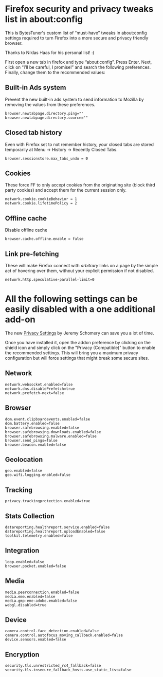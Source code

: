 # Firefox security and privacy tweaks list in about:config

This is BytesTuner's custom list of “must-have” tweaks in about:config settings required to turn Firefox into a more secure and privacy friendly browser.

Thanks to Niklas Haas for his personal list! :)

First open a new tab in firefox and type “about:config”. Press Enter. Next, click on “I’ll be careful, I promise!” and search the following preferences. Finally, change them to the recommended values:

## Built-in Ads system

Prevent the new built-in ads system to send information to Mozilla by removing the values from these preferences.

```
browser.newtabpage.directory.ping=""
browser.newtabpage.directory.source=""
```

## Closed tab history

Even with Firefox set to not remember history, your closed tabs are stored temporarily at Menu -> History -> Recently Closed Tabs.

```
browser.sessionstore.max_tabs_undo = 0
```

## Cookies

These force FF to only accept cookies from the originating site (block third party cookies) and accept them for the current session only.

```
network.cookie.cookieBehavior = 1
network.cookie.lifetimePolicy = 2
```
## Offline cache

Disable offline cache

```
browser.cache.offline.enable = false
```

## Link pre-fetching

These will make Firefox connect with *arbitrary* links on a page by the simple act of hovering over them, without your explicit permission if not disabled.

```
network.http.speculative-parallel-limit=0
```

# All the following settings can be easily disabled with a one additional add-on

The new [Privacy Settings](https://addons.mozilla.org/en-GB/firefox/addon/privacy-settings/) by Jeremy Schomery can save you a lot of time. 

Once you have installed it, open the addon preference by clicking on the shield icon and simply click on the "Privacy (Compatible)" button to enable the recommended settings. This will bring you a maximum privacy configuration but will force settings that might break some secure sites.

## Network

```
network.websocket.enabled=false
network.dns.disablePrefetch=true
network.prefetch-next=false
```

## Browser

```
dom.event.clipboardevents.enabled=false
dom.battery.enabled=false
browser.safebrowsing.enabled=false
browser.safebrowsing.downloads.enabled=false
browser.safebrowsing.malware.enabled=false
browser.send_pings=false
browser.beacon.enabled=false
```

## Geolocation

```
geo.enabled=false
geo.wifi.logging.enabled=false
```

## Tracking

```
privacy.trackingprotection.enabled=true
```

## Stats Collection

```
datareporting.healthreport.service.enabled=false
datareporting.healthreport.uploadEnabled=false
toolkit.telemetry.enabled=false
```

## Integration

```
loop.enabled=false
browser.pocket.enabled=false
```

## Media

```
media.peerconnection.enabled=false
media.eme.enabled=false
media.gmp-eme-adobe.enabled=false
webgl.disabled=true
```

## Device

```
camera.control.face_detection.enabled=false
camera.control.autofocus_moving_callback.enabled=false
device.sensors.enabled=false
```

## Encryption

```
security.tls.unrestricted_rc4_fallback=false
security.tls.insecure_fallback_hosts.use_static_list=false
```

 

